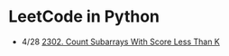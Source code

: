 
# LeetCode in Python

- 4/28 [2302. Count Subarrays With Score Less Than K](https://leetcode.com/problems/count-subarrays-with-score-less-than-k)
